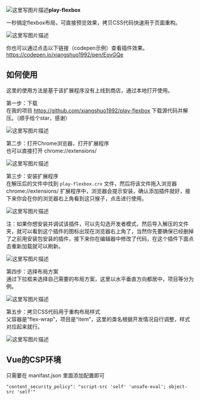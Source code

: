 ![这里写图片描述](https://raw.githubusercontent.com/xiangshuo1992/play-flexbox/master/images/icon48.png)**play-flexbox**

一秒搞定flexbox布局，可直接预览效果，拷贝CSS代码快速用于页面重构。

![这里写图片描述](https://raw.githubusercontent.com/xiangshuo1992/play-flexbox/master/images/2.gif)

你也可以通过点击以下链接（codepen示例）查看插件效果。
https://codepen.io/xiangshuo1992/pen/EovGQe


如何使用
------------
这里的使用方法是基于该扩展程序没有上线到商店，通过本地打开使用。

第一步：下载<br/>
在我的项目 https://github.com/xiangshuo1992/play-flexbox 下载源代码并解压。（顺手给个star，感谢）

![这里写图片描述](http://img.blog.csdn.net/20180105173023439?watermark/2/text/aHR0cDovL2Jsb2cuY3Nkbi5uZXQvdTAxMzc3ODkwNQ==/font/5a6L5L2T/fontsize/400/fill/I0JBQkFCMA==/dissolve/70/gravity/SouthEast)

第二步：打开Chrome浏览器，打开扩展程序<br/>
也可以直接打开 chrome://extensions/

![这里写图片描述](http://img.blog.csdn.net/20180105200140854?watermark/2/text/aHR0cDovL2Jsb2cuY3Nkbi5uZXQvdTAxMzc3ODkwNQ==/font/5a6L5L2T/fontsize/400/fill/I0JBQkFCMA==/dissolve/70/gravity/SouthEast)


第三步：安装扩展程序<br/>
在解压后的文件中找到 `play-flexbox.crx` 文件，然后将该文件拖入浏览器 chrome://extensions/ 扩展程序中，浏览器会提示安装，确认添加插件就好，接下来你会在你的浏览器右上角看到这只猴子，点击进行使用。

![这里写图片描述](http://img.blog.csdn.net/20180110165310390?watermark/2/text/aHR0cDovL2Jsb2cuY3Nkbi5uZXQvdTAxMzc3ODkwNQ==/font/5a6L5L2T/fontsize/400/fill/I0JBQkFCMA==/dissolve/70/gravity/SouthEast)

注：如果你想安装并调试该插件，可以先勾选开发者模式，然后导入解压的文件夹，就可以看到这个插件的图标出现在浏览器右上角了，当然你先要确保已经删掉了之前用安装包安装的插件，接下来你在编辑器中修改了代码，在这个插件下面点击重新加载就可以刷新。

![这里写图片描述](http://img.blog.csdn.net/20180105203218347?watermark/2/text/aHR0cDovL2Jsb2cuY3Nkbi5uZXQvdTAxMzc3ODkwNQ==/font/5a6L5L2T/fontsize/400/fill/I0JBQkFCMA==/dissolve/70/gravity/SouthEast)

第四步：选择布局方案<br/>
通过下拉框来选择自己需要的布局方案，这里以水平垂直方向都居中，项目等分为例。

![这里写图片描述](http://img.blog.csdn.net/20180105205943992?watermark/2/text/aHR0cDovL2Jsb2cuY3Nkbi5uZXQvdTAxMzc3ODkwNQ==/font/5a6L5L2T/fontsize/400/fill/I0JBQkFCMA==/dissolve/70/gravity/SouthEast)

第五步：拷贝CSS代码用于重构布局样式<br/>
父容器是“flex-wrap”，项目是“item”，这里的类名根据开发情况自行调整，样式对应起来就行。

![这里写图片描述](http://img.blog.csdn.net/20180105210656865?watermark/2/text/aHR0cDovL2Jsb2cuY3Nkbi5uZXQvdTAxMzc3ODkwNQ==/font/5a6L5L2T/fontsize/400/fill/I0JBQkFCMA==/dissolve/70/gravity/SouthEast)

Vue的CSP环境
------------
只需要在 manifast.json 里面添加配置即可
```
"content_security_policy": "script-src 'self' 'unsafe-eval'; object-src 'self'"
```
